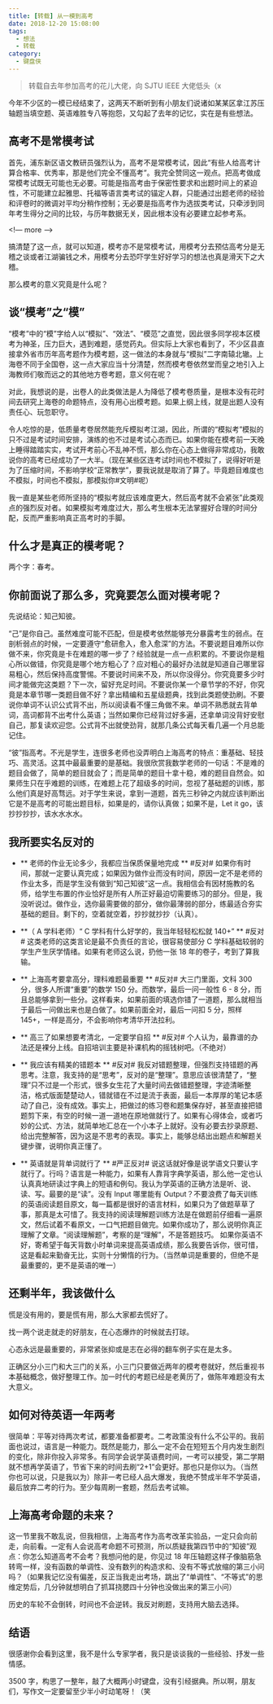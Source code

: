 ```yaml
---
title: [转载] 从一模到高考
date: 2018-12-20 15:08:00
tags: 
  - 想法
  - 转载
category:
  - 键盘侠
---
```

> 转载自去年参加高考的花儿大佬，向 SJTU IEEE 大佬低头（x

今年不少区的一模已经结束了，这两天不断听到有小朋友们说诸如某某区拿江苏压轴题当填空题、英语难胜专八等抱怨，又勾起了去年的记忆，实在是有些想法。

## 高考不是常模考试

首先，浦东新区语文教研员强烈认为，高考不是常模考试，因此“有些人给高考计算合格率、优秀率，那是他们完全不懂高考”。我完全赞同这一观点。把高考做成常模考试既无可能也无必要。可能是指高考由于保密性要求和出题时间上的紧迫性，不可能建立起雅思、托福等语言类考试的锚定人群，只能通过出题老师的经验和评卷时的微调对平均分稍作控制；无必要是指高考作为选拔类考试，只牵涉到同年考生得分之间的比较，与历年数据无关，因此根本没有必要建立起参考系。

<!— more —>

搞清楚了这一点，就可以知道，模考亦不是常模考试，用模考分去预估高考分是无稽之谈或者江湖骗钱之术，用模考分去恐吓学生好好学习的想法也真是滑天下之大稽。

那么模考的意义究竟是什么呢？

## 谈“模考”之“模”

“模考”中的“模”字给人以“模拟”、“效法”、“模范”之直觉，因此很多同学视本区模考为神圣，压力巨大，遇到难题，感觉药丸。但实际上大家也看到了，不少区县直接拿外省市历年高考题作为模考题，这一做法的本身就与“模拟”二字南辕北辙。上海卷不同于全国卷，这一点大家应当十分清楚，然而模考卷依然堂而皇之地引入上海教师们敬而远之的其他地方卷考题，意义何在呢？

对此，我想说的是，出卷人的此类做法是人为降低了模考卷质量，是根本没有花时间去研究上海卷的命题特点，没有用心出模考题。如果上纲上线，就是出题人没有责任心、玩忽职守。

令人吃惊的是，低质量考卷居然能充斥模拟考江湖，因此，所谓的“模拟考”模拟的只不过是考试时间安排，演练的也不过是考试心态而已。如果你能在模考前一天晚上睡得踏踏实实，考试开考前心不乱神不慌，那么你在心态上做得非常成功，我敢说你的高考已经成功了一大半。（现在某些区连考试时间也不模拟了，说得好听是为了压缩时间，不影响学校“正常教学”，要我说就是取消了算了。毕竟题目难度也不模拟，时间也不模拟，那模拟你#文明#呢）

我一直是某些老师所坚持的“模拟考就应该难度更大，然后高考就不会紧张”此类观点的强烈反对者。如果模拟考难度过大，那么考生根本无法掌握好合理的时间分配，反而严重影响真正高考时的手脚。

## 什么才是真正的模考呢？

两个字：春考。

## 你前面说了那么多，究竟要怎么面对模考呢？

先说结论：知己知彼。

“己”是你自己。虽然难度可能不匹配，但是模考依然能够充分暴露考生的弱点。在剖析弱点的时候，一定要遵守“愈研愈入，愈入愈深”的方法。不要说题目难所以你做不来，你究竟是卡在难题的哪一步了？经验就是一点一点积累的。不要说你是粗心所以做错，你究竟是哪个地方粗心了？应对粗心的最好办法就是知道自己哪里容易粗心，然后保持高度警惕。不要说时间来不及，所以你没得分。你究竟要多少时间才能做完这类题？下一次，留好充足时间。不要说你某一个章节学的不好，你究竟是本章节哪一类题目做不好？拿出精编和五星级题典，找到此类题使劲刷。不要说你单词不认识公式背不出，所以阅读看不懂三角做不来。单词不熟悉就去背单词，高词都背不出考什么英语；当然如果你已经背过好多遍，还拿单词没背好安慰自己，那复读欢迎您。公式背不出就使劲背，就那几条公式每天看几遍一个月总能记住。

“彼”指高考。不光是学生，连很多老师也没弄明白上海高考的特点：重基础、轻技巧、高灵活。这其中最最重要的是基础。我很欣赏我数学老师的一句话：不是难的题目会做了，简单的题目就会了；而是简单的题目十拿十稳，难的题目自然会。如果师生只在乎难题的训练，在难题上花了超级多的时间，忽视了基础题的训练，那么他们真是好高骛远。对于学生来说，拿到一道题，首先三秒钟之内就应该判断出它是不是高考的可能出题目标，如果是的，请你认真做；如果不是，Let it go，该抄抄抄抄，该水水水水。

## 我所要实名反对的

- ** 老师的作业无论多少，我都应当保质保量地完成 **
#反对# 如果你有时间，那就一定要认真完成；如果因为做作业而没有时间，原因一定不是老师的作业太多，而是学生没有做到“知己知彼”这一点。我相信会有因材施教的名师，给学生布置的作业恰好是所有人所正好最迫切需要练习的部分。但是，我没听说过。做作业，选你最需要做的部分，做你最薄弱的部分，练最适合夯实基础的题目。剩下的，空着就空着，抄抄就抄抄（认真）。

- **（ A 学科老师）“ C 学科有什么好学的，我当年轻轻松松就 140+” **
#反对# 这类老师的这类言论是最不负责任的言论，很容易使部分 C 学科基础较弱的学生产生厌学情绪。如果有老师这么说，扔他一张 18 年的卷子，考到了算我输。

- ** 上海高考要拿高分，理科难题最重要 **
#反对# 大三门里面，文科 300 分，很多人所谓“重要”的数学 150 分。而数学，最后一问一般性 6 - 8 分，而且总能够拿到一些分。这样看来，如果前面的填选你错了一道题，那么就相当于最后一问做出来也是白做了。如果前面全对，最后一问扣 5 分，照样 145+，一样是高分，不会影响你考清华开法拉利。

- ** 高三了如果想要考清北，一定要学自招 **
#反对# 个人认为，最靠谱的办法还是裸分上线。自招培训主要是补课机构的摇钱树吧。（不绝对）

- ** 我应该有精美的错题本 **
#反对# 我反对错题整理，但强烈支持错题的再思考。注意，我支持的是“思考”，反对的是“整理”。意思应该很清楚了，“整理”只不过是一个形式，很多女生花了大量时间去做错题整理，字迹清晰整洁，格式版面楚楚动人，错就错在不过是流于表面，最后一本厚厚的笔记本感动了自己，没有成效。事实上，把做过的练习卷和题集保存好，甚至直接把错题剪下来，有空的时候一道一道地在原地做就行了。如果有心得体会，或者巧妙的公式、方法，就简单地汇总在一个小本子上就好。没有必要去抄录原题、给出完整解答，因为这是不思考的表现。事实上，能够总结出出题点和解题关键步骤，说明你真正懂了。

- ** 英语就是背单词就行了 **
#严正反对# 说这话就好像是说学语文只要认字就行了。行吗？语言是一种能力，如果有人靠背字典学英语，那么他一定也认认真真地研读过字典上的短语和例句。我认为学英语的正确方法是听、说、读、写。最要的是“读”。没有 Input 哪里能有 Output？不要浪费了每天训练的英语阅读题目原文，每一篇都是很好的语言材料，如果只为了做题草草了事，那真是太可惜了。我支持的阅读理解题训练方法是在做题前仔细看一遍原文，然后试着不看原文，一口气把题目做完。如果你成功了，那么说明你真正理解了文章。“阅读理解题”，考察的是“理解”，不是答题技巧。
如果你英语不好，寄希望于每天背数小时单词来提高英语成绩，那么我要告诉你，很可惜，这是看起来勤奋无比，实则十分懒惰的行为。（当然单词是重要的，但绝不是最重要的，更不是英语的唯一）

## 还剩半年，我该做什么

慌是没有用的，要是慌有用，那么大家都去慌好了。

找一两个说走就走的好朋友，在心态爆炸的时候就去打球。

心态永远是最重要的，非常紧张抑或是志在必得的翻车例子实在是太多。

正确区分小三门和大三门的关系，小三门只要做近两年的模考卷就好，然后重视书本基础概念，做好整理工作。加一时代的考题已经是老黄历了，做陈年难题没有太大意义。

## 如何对待英语一年两考

很简单：平等对待两次考试，都要准备都要考。二考政策没有什么不公平的。我前面也说过，语言是一种能力。既然是能力，那么一定不会在短短五个月内发生剧烈的变化，除非你投入非常多。有同学会说学英语费时间，一考可以接受，第二学期就不想再学英语了，节省下来的时间去刷“2+1”会更好。那也只是你以为。（当然你也可以说，只是我以为）除非一考已经人品大爆发，我绝不赞成半年不学英语，最后放弃二考的行为。至少每周刷一套题，然后去考试嘛。

## 上海高考命题的未来？

这一节里我不敢乱说，但我相信，上海高考作为高考改革实验品，一定只会向前走，向前看。一定有人会说高考命题不可预测，所以质疑我第四节中的“知彼”观点：你怎么知道高考不会考？我想问他的是，你见过 18 年压轴题这样子像脑筋急转弯一样，没有函数的单调性、没有数列的构造求和、没有不等式放缩的第三小问吗？（如果我记忆没有偏差，反正当我走出考场，跳出了“单调性”、“不等式”的思维定势后，几分钟就想明白了抓耳挠腮四十分钟也没做出来的第三小问）

历史的车轮不会倒转，时间也不会逆转。我反对刷题，支持用大脑去选择。

## 结语

很感谢你会看到这里，我不是什么专家学者，我只是谈谈我的一些经验、抒发一些情感。

3500 字，构思了一整年，敲了大概两小时键盘，没有引经据典。所以啊，朋友们，写作文一定要留至少半小时动笔呀！（笑